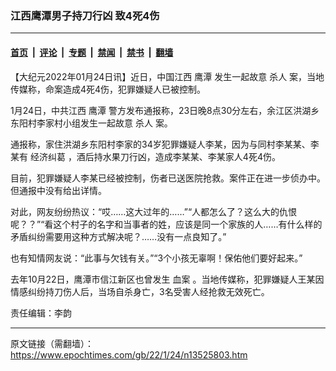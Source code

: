 ### 江西鹰潭男子持刀行凶 致4死4伤

---

#### [首页](../../../..?n13525803) &nbsp;|&nbsp; [评论](../../../../../epoch-comment?n13525803) &nbsp;|&nbsp; [专题](../../../../../epoch-special?n13525803) &nbsp;|&nbsp; [禁闻](../../../../../epoch-news?n13525803) &nbsp;|&nbsp; [禁书](../../../../../books?n13525803) &nbsp;|&nbsp; [翻墙](https://github.com/gfw-breaker/nogfw/blob/master/README.md?n13525803)


<div class="post_content" id="artbody" itemprop="articleBody">
 <!-- article content begin -->
 <p>
  【大纪元2022年01月24日讯】近日，中国江西
  <ok href="https://www.epochtimes.com/gb/tag/%E9%B9%B0%E6%BD%AD.html">
   鹰潭
  </ok>
  发生一起故意
  <ok href="https://www.epochtimes.com/gb/tag/%E6%9D%80%E4%BA%BA.html">
   杀人
  </ok>
  案，当地传媒称，命案造成4死4伤，犯罪嫌疑人已被控制。
 </p>
 <p>
  1月24日，中共江西
  <ok href="https://www.epochtimes.com/gb/tag/%E9%B9%B0%E6%BD%AD.html">
   鹰潭
  </ok>
  警方发布通报称，23日晚8点30分左右，余江区洪湖乡东阳村李家村小组发生一起故意
  <ok href="https://www.epochtimes.com/gb/tag/%E6%9D%80%E4%BA%BA.html">
   杀人
  </ok>
  案。
 </p>
 <p>
  通报称，家住洪湖乡东阳村李家的34岁犯罪嫌疑人李某，因为与同村李某某、李某有
  <ok href="https://www.epochtimes.com/gb/tag/%E7%BB%8F%E6%B5%8E%E7%BA%A0%E8%91%9B.html">
   经济纠葛
  </ok>
  ，酒后持水果刀行凶，造成李某某、李某家人4死4伤。
 </p>
 <p>
  目前，犯罪嫌疑人李某已经被控制，伤者已送医院抢救。案件正在进一步侦办中。但通报中没有给出详情。
 </p>
 <p>
  对此，网友纷纷热议：“哎……这大过年的……”“人都怎么了？这么大的仇恨呢？？”“看这个村子的名字和当事者的姓，应该是同一个家族的人……有什么样的矛盾纠纷需要用这种方式解决呢？……没有一点良知了。”
 </p>
 <p>
  也有知情网友说：“此事与欠钱有关。”“3个小孩无辜啊！保佑他们要好起来。”
 </p>
 <p>
  去年10月22日，鹰潭市信江新区也曾发生
  <ok href="https://www.epochtimes.com/gb/tag/%E8%A1%80%E6%A1%88.html">
   血案
  </ok>
  。当地传媒称，犯罪嫌疑人王某因情感纠纷持刀伤人后，当场自杀身亡，3名受害人经抢救无效死亡。
 </p>
 <p>
  责任编辑：李韵
 </p>
 <p>
 </p>
 <div id="gtx-trans" style="position: absolute; left: 101px; top: 384px;">
 </div>
 <!-- article content end -->
 <div id="below_article_ad">
 </div>
</div>


---

原文链接（需翻墙）：https://www.epochtimes.com/gb/22/1/24/n13525803.htm